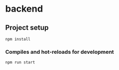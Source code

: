 # backend

## Project setup

```
npm install
```

### Compiles and hot-reloads for development

```
npm run start
```
